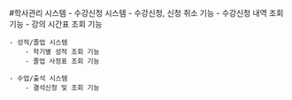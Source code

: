 #학사관리 시스템
    - 수강신청 시스템
        - 수강신청, 신청 취소 기능
        - 수강신청 내역 조회 기능
        - 강의 시간표 조회 기능

    - 성적/졸업 시스템
        - 학기별 성적 조회 기능
        - 졸업 사정표 조회 기능

    - 수업/출석 시스템    
        - 결석신청 및 조회 기능

